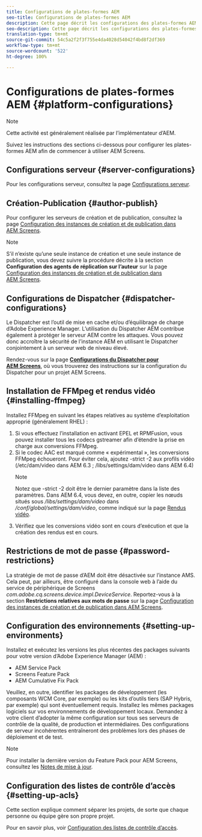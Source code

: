 ```yaml
---
title: Configurations de plates-formes AEM
seo-title: Configurations de plates-formes AEM
description: Cette page décrit les configurations des plates-formes AEM
seo-description: Cette page décrit les configurations des plates-formes AEM
translation-type: tm+mt
source-git-commit: 54c5a2f2f3f755e4da4028d54042f4bd8f2df369
workflow-type: tm+mt
source-wordcount: '522'
ht-degree: 100%

---
```


# Configurations de plates-formes AEM {#platform-configurations}

>[!NOTE]
>
>Cette activité est généralement réalisée par l’implémentateur d’AEM.

Suivez les instructions des sections ci-dessous pour configurer les plates-formes AEM afin de commencer à utiliser AEM Screens.

## Configurations serveur {#server-configurations}

Pour les configurations serveur, consultez la page [Configurations serveur](https://helpx.adobe.com/fr/experience-manager/6-5/screens/using/configuring-screens-introduction.html#ServerConfiguration).

## Création-Publication {#author-publish}

Pour configurer les serveurs de création et de publication, consultez la page [Configuration des instances de création et de publication dans AEM Screens](https://helpx.adobe.com/fr/experience-manager/6-5/screens/using/author-and-publish.html).

>[!NOTE]
>
>S’il n’existe qu’une seule instance de création et une seule instance de publication, vous devez suivre la procédure décrite à la section **Configuration des agents de réplication sur l’auteur** sur la page [Configuration des instances de création et de publication dans AEM Screens](https://helpx.adobe.com/fr/experience-manager/6-5/screens/using/author-and-publish.html).

## Configurations de Dispatcher {#dispatcher-configurations}

Le Dispatcher est l’outil de mise en cache et/ou d’équilibrage de charge d’Adobe Experience Manager. L’utilisation du Dispatcher AEM contribue également à protéger le serveur AEM contre les attaques. Vous pouvez donc accroître la sécurité de l’instance AEM en utilisant le Dispatcher conjointement à un serveur web de niveau élevé.

Rendez-vous sur la page **[Configurations du Dispatcher pour AEM Screens](https://helpx.adobe.com/fr/experience-manager/6-5/screens/using/dispatcher-configurations-aem-screens.html)**, où vous trouverez des instructions sur la configuration du Dispatcher pour un projet AEM Screens.

## Installation de FFMpeg et rendus vidéo {#installing-ffmpeg}

Installez FFMpeg en suivant les étapes relatives au système d’exploitation approprié (généralement RHEL) :

1. Si vous effectuez l’installation en activant EPEL et RPMFusion, vous pouvez installer tous les codecs gstreamer afin d’étendre la prise en charge aux conversions FFMpeg.
1. Si le codec AAC est marqué comme « expérimental », les conversions FFMpeg échoueront. Pour éviter cela, ajoutez -strict -2 aux profils vidéo (/etc/dam/video dans AEM 6.3 ; /libs/settings/dam/video dans AEM 6.4)
   >[!NOTE]
   >
   > Notez que -strict -2 doit être le dernier paramètre dans la liste des paramètres. Dans AEM 6.4, vous devez, en outre, copier les nœuds situés sous */libs/settings/dam/video* dans */conf/global/settings/dam/video*, comme indiqué sur la page [Rendus vidéo](https://helpx.adobe.com/fr/experience-manager/6-5/screens/using/generating-renditions.html).
1. Vérifiez que les conversions vidéo sont en cours d’exécution et que la création des rendus est en cours.

## Restrictions de mot de passe {#password-restrictions}

La stratégie de mot de passe d’AEM doit être désactivée sur l’instance AMS. Cela peut, par ailleurs, être configuré dans la console web à l’aide du service de périphérique de Screens *com.adobe.cq.screens.device.impl.DeviceService*.
Reportez-vous à la section **Restrictions relatives aux mots de passe** sur la page [Configuration des instances de création et de publication dans AEM Screens](https://helpx.adobe.com/fr/experience-manager/6-5/screens/using/author-and-publish.html).

## Configuration des environnements {#setting-up-environments}

Installez et exécutez les versions les plus récentes des packages suivants pour votre version d’Adobe Experience Manager (AEM) :

* AEM Service Pack
* Screens Feature Pack
* AEM Cumulative Fix Pack

Veuillez, en outre, identifier les packages de développement (les composants WCM Core, par exemple) ou les kits d’outils tiers (SAP Hybris, par exemple) qui sont éventuellement requis.
Installez les mêmes packages logiciels sur vos environnements de développement locaux. Demandez à votre client d’adopter la même configuration sur tous ses serveurs de contrôle de la qualité, de production et intermédiaires. Des configurations de serveur incohérentes entraîneront des problèmes lors des phases de déploiement et de test.

>[!NOTE]
>
>Pour installer la dernière version du Feature Pack pour AEM Screens, consultez les [Notes de mise à jour](https://helpx.adobe.com/fr/experience-manager/6-5/screens/user-guide.html?topic=/experience-manager/6-5/screens/morehelp/release-notes.ug.js).

## Configuration des listes de contrôle d’accès {#setting-up-acls}

Cette section explique comment séparer les projets, de sorte que chaque  personne ou équipe gère son propre projet.

Pour en savoir plus, voir [Configuration des listes de contrôle d’accès](https://helpx.adobe.com/fr/experience-manager/6-5/screens/using/setting-up-acls.html).
